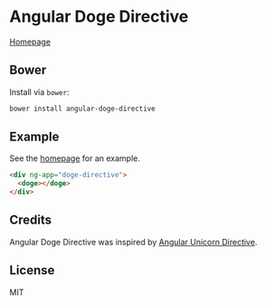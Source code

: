 # Angular Doge Directive
[Homepage](http://jodytate.github.com/angular-doge-directive/)

## Bower
Install via `bower`:

```bash
bower install angular-doge-directive
```

## Example
See the [homepage](http://jodytate.github.com/angular-doge-directive/) for an example.

```html
<div ng-app="doge-directive">
  <doge></doge>
</div>
```

## Credits
Angular Doge Directive was inspired by [Angular Unicorn Directive](https://github.com/btford/angular-unicorn-directive).

## License
MIT
